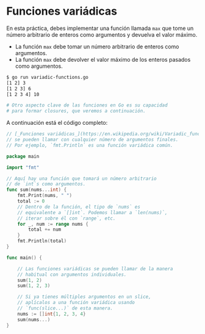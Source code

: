 # Funciones variádicas

En esta práctica, debes implementar una función llamada `max` que tome un número arbitrario de enteros como argumentos y devuelva el valor máximo.

- La función `max` debe tomar un número arbitrario de enteros como argumentos.
- La función `max` debe devolver el valor máximo de los enteros pasados como argumentos.

```sh
$ go run variadic-functions.go
[1 2] 3
[1 2 3] 6
[1 2 3 4] 10

# Otro aspecto clave de las funciones en Go es su capacidad
# para formar closures, que veremos a continuación.
```

A continuación está el código completo:

```go
// [_Funciones variádicas_](https://en.wikipedia.org/wiki/Variadic_function)
// se pueden llamar con cualquier número de argumentos finales.
// Por ejemplo, `fmt.Println` es una función variádica común.

package main

import "fmt"

// Aquí hay una función que tomará un número arbitrario
// de `int`s como argumentos.
func sum(nums...int) {
	fmt.Print(nums, " ")
	total := 0
	// Dentro de la función, el tipo de `nums` es
	// equivalente a `[]int`. Podemos llamar a `len(nums)`,
	// iterar sobre él con `range`, etc.
	for _, num := range nums {
		total += num
	}
	fmt.Println(total)
}

func main() {

	// Las funciones variádicas se pueden llamar de la manera
	// habitual con argumentos individuales.
	sum(1, 2)
	sum(1, 2, 3)

	// Si ya tienes múltiples argumentos en un slice,
	// aplícalos a una función variádica usando
	// `func(slice...)` de esta manera.
	nums := []int{1, 2, 3, 4}
	sum(nums...)
}

```
